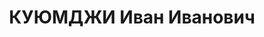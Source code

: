 ---
title: КУЮМДЖИ Иван Иванович
description: '1900 р., м. Григоріополь Бессарабія, вірмен, з робітників, чл. ВКП(б),
  освіта початкова, начальник будівництва Криворізького коксохімзаводу.

  27.10.1937 р.звинувачений у належності до к/рев. організації, розстріляний 28.10.1937
  р.

  Реабілітований 25.04.1959 р.'
---